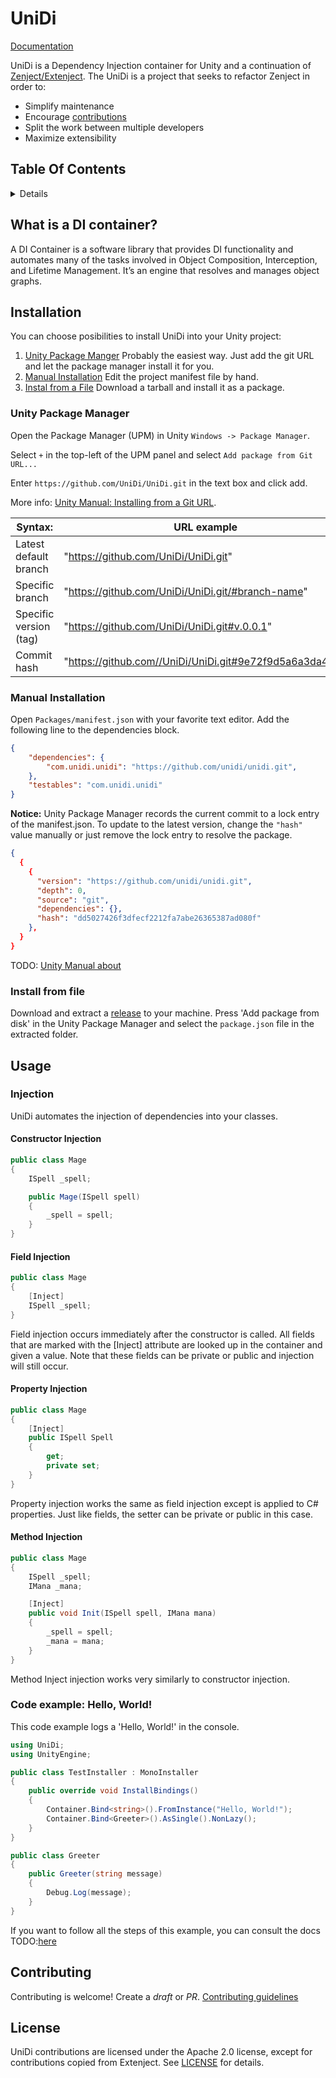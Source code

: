 # UniDi
[Documentation](https://github.com/UniDi/unidi.github.io)

UniDi is a Dependency Injection container for Unity and a continuation of [Zenject/Extenject](https://github.com/Mathijs-Bakker/Extenject).
The UniDi is a project that seeks to refactor Zenject in order to:

* Simplify maintenance
* Encourage [contributions]()
* Split the work between multiple developers
* Maximize extensibility

## Table Of Contents
<!-- START doctoc generated TOC please keep comment here to allow auto update -->
<!-- DON'T EDIT THIS SECTION, INSTEAD RE-RUN doctoc TO UPDATE -->
<details>
<summary>Details</summary>

- [What is a DI container?](#what-is-a-di-container)
- [Installation](#installation)
  - [Unity Package Manager](#unity-package-manager)
  - [Manual Installation](#manual-installation)
  - [Install from file](#install-from-file)
- [Usage](#usage)
  - [Injection](#injection)
  - [Code example: Hello, World!](#code-example-hello-world)
- [Contributing](#contributing)
- [License](#license)

</details>
<!-- END doctoc generated TOC please keep comment here to allow auto update -->

## What is a DI container?
A DI Container is a software library that provides DI functionality and automates many of the tasks involved in Object Composition, Interception, and Lifetime Management. It’s an engine that resolves and manages object graphs.

## Installation

You can choose posibilities to install UniDi into your Unity project:
1. [Unity Package Manger](#unity-package-manager)
Probably the easiest way. Just add the git URL and let the package manager install it for you.
1. [Manual Installation](#manual-installation)
Edit the project manifest file by hand.
1. [Instal from a File](#Install-from-file)
Download a tarball and install it as a package.

### Unity Package Manager
Open the Package Manager (UPM) in Unity ``Windows -> Package Manager``.

Select ``+`` in the top-left of the UPM panel and select ``Add package from Git URL...``

Enter ``https://github.com/UniDi/UniDi.git`` in the text box and click add.

More info: [Unity Manual: Installing from a Git URL](https://docs.unity3d.com/Manual/upm-ui-giturl.html).

| Syntax: | URL example |  
|---|---|
| Latest default branch	| "https://github.com/UniDi/UniDi.git" |  
| Specific branch| "https://github.com/UniDi/UniDi.git/#branch-name" |
| Specific version (tag) | "https://github.com/UniDi/UniDi.git#v.0.0.1" |
| Commit hash |	"https://github.com//UniDi/UniDi.git#9e72f9d5a6a3da49..." |

### Manual Installation
Open ``Packages/manifest.json`` with your favorite text editor. Add the following line to the dependencies block.
```json
{
    "dependencies": {
        "com.unidi.unidi": "https://github.com/unidi/unidi.git",
    },
    "testables": "com.unidi.unidi"
}
```
**Notice:** Unity Package Manager records the current commit to a lock entry of the manifest.json. To update to the latest version, change the ``"hash"`` value manually or just remove the lock entry to resolve the package.
```json
{
  {
    {
      "version": "https://github.com/unidi/unidi.git",
      "depth": 0,
      "source": "git",
      "dependencies": {},
      "hash": "dd5027426f3dfecf2212fa7abe26365387ad080f"
    },
  }
}
```
TODO: [Unity Manual about ](https://docs.unity3d.com/Manual/upm-git.html)

### Install from file 
Download and extract a [release](https://github.com/UniDi/UniDi/releases) to your machine. Press 'Add package from disk' in the Unity Package Manager and select the ``package.json`` file in the extracted folder.

## Usage 

### Injection
UniDi automates the injection of dependencies into your classes. 

#### Constructor Injection
```csharp
public class Mage
{
    ISpell _spell;

    public Mage(ISpell spell)
    {
        _spell = spell;
    }
}
```

#### Field Injection
```csharp
public class Mage
{
    [Inject]
    ISpell _spell;
}
```
Field injection occurs immediately after the constructor is called. All fields that are marked with the [Inject] attribute are looked up in the container and given a value. Note that these fields can be private or public and injection will still occur.

#### Property Injection
```csharp
public class Mage
{
    [Inject]
    public ISpell Spell
    {
        get;
        private set;
    }
}
```
Property injection works the same as field injection except is applied to C# properties. Just like fields, the setter can be private or public in this case.

#### Method Injection
```csharp
public class Mage
{
    ISpell _spell;
    IMana _mana;

    [Inject]
    public void Init(ISpell spell, IMana mana)
    {
        _spell = spell;
        _mana = mana;
    }
}
```
Method Inject injection works very similarly to constructor injection.

### Code example: Hello, World!

This code example logs a 'Hello, World!' in the console.

```csharp
using UniDi;
using UnityEngine;

public class TestInstaller : MonoInstaller
{
    public override void InstallBindings()
    {
        Container.Bind<string>().FromInstance("Hello, World!");
        Container.Bind<Greeter>().AsSingle().NonLazy();
    }
}

public class Greeter
{
    public Greeter(string message)
    {
        Debug.Log(message);
    }
}
```
If you want to follow all the steps of this example, you can consult the docs TODO:[here]()

## Contributing
Contributing is welcome! Create a *draft* or *PR*.
[Contributing guidelines](https://github.com/UniDi/UniDi/CONTRIBUTING.md)

## License
UniDi contributions are licensed under the Apache 2.0 license, except for contributions copied from Extenject. See [LICENSE](https://github.com/UniDi/UniDi/blob/master/LICENSE.md) for details.
